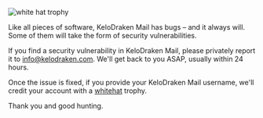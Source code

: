 ![white hat trophy](https://b.thumbs.redditmedia.com/n0_7BYpCg_RYB1j7.png)

Like all pieces of software, KeloDraken Mail has bugs &ndash; and it always will. Some
of them will take the form of security vulnerabilities.

If you find a security vulnerability in KeloDraken Mail, please privately report it to
[info@kelodraken.com](mailto:info@kelodraken.com). We'll get back to you ASAP,
usually within 24 hours.

Once the issue is fixed, if you provide your KeloDraken Mail username, we'll credit your
account with a [whitehat](https://www.reddit.com/wiki/whitehat) trophy.

Thank you and good hunting.